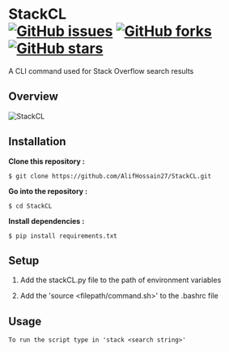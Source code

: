 # **StackCL** <br><a href="https://github.com/AlifHossain27/StackCL/issues"><img alt="GitHub issues" src="https://img.shields.io/github/issues/AlifHossain27/StackCL"></a> <a href="https://github.com/AlifHossain27/StackCL/network"><img alt="GitHub forks" src="https://img.shields.io/github/forks/AlifHossain27/StackCL"></a> <a href="https://github.com/AlifHossain27/StackCL/stargazers"><img alt="GitHub stars" src="https://img.shields.io/github/stars/AlifHossain27/StackCL"></a>

A CLI command used for Stack Overflow search results

## **Overview**
![StackCL](https://user-images.githubusercontent.com/95392853/144746368-9bd667dd-d71c-4de2-8f06-3c3428da78a9.gif)


## **Installation**

<p> <b>Clone this repository :</b></p>
 
```
$ git clone https://github.com/AlifHossain27/StackCL.git
```

<p> <b>Go into the repository :</b></p>
  
```
$ cd StackCL
```

<p> <b>Install dependencies :</b> </p>
  
```
$ pip install requirements.txt
```

## **Setup**


1. Add the stackCL.py file to the path of environment variables 

2. Add the 'source <filepath/command.sh>' to the .bashrc file 


## **Usage**
```
To run the script type in 'stack <search string>'
```
